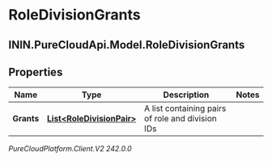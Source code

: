 # RoleDivisionGrants

## ININ.PureCloudApi.Model.RoleDivisionGrants

## Properties

|Name | Type | Description | Notes|
|------------ | ------------- | ------------- | -------------|
| **Grants** | [**List&lt;RoleDivisionPair&gt;**](RoleDivisionPair) | A list containing pairs of role and division IDs | |



_PureCloudPlatform.Client.V2 242.0.0_
